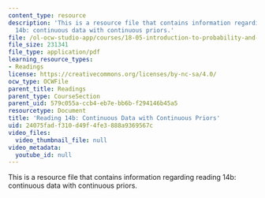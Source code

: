 ```yaml
---
content_type: resource
description: 'This is a resource file that contains information regarding reading
  14b: continuous data with continuous priors.'
file: /ol-ocw-studio-app/courses/18-05-introduction-to-probability-and-statistics-spring-2014/24075fadf310d49f4fe3888a9369567c_MIT18_05S14_Reading14b.pdf
file_size: 231341
file_type: application/pdf
learning_resource_types:
- Readings
license: https://creativecommons.org/licenses/by-nc-sa/4.0/
ocw_type: OCWFile
parent_title: Readings
parent_type: CourseSection
parent_uid: 579c055a-ccb4-eb7e-bb6b-f294146b45a5
resourcetype: Document
title: 'Reading 14b: Continuous Data with Continuous Priors'
uid: 24075fad-f310-d49f-4fe3-888a9369567c
video_files:
  video_thumbnail_file: null
video_metadata:
  youtube_id: null
---
```

This is a resource file that contains information regarding reading 14b: continuous data with continuous priors.